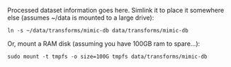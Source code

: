 Processed dataset information goes here.
Simlink it to place it somewhere else (assumes ~/data is mounted to a large drive):
```
ln -s ~/data/transforms/mimic-db data/transforms/mimic-db
```
Or, mount a RAM disk (assuming you have 100GB ram to spare...):
```
sudo mount -t tmpfs -o size=100G tmpfs data/transforms/mimic-db
```